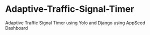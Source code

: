 # Adaptive-Traffic-Signal-Timer
Adaptive Traffic Signal Timer using Yolo and Django using AppSeed Dashboard
